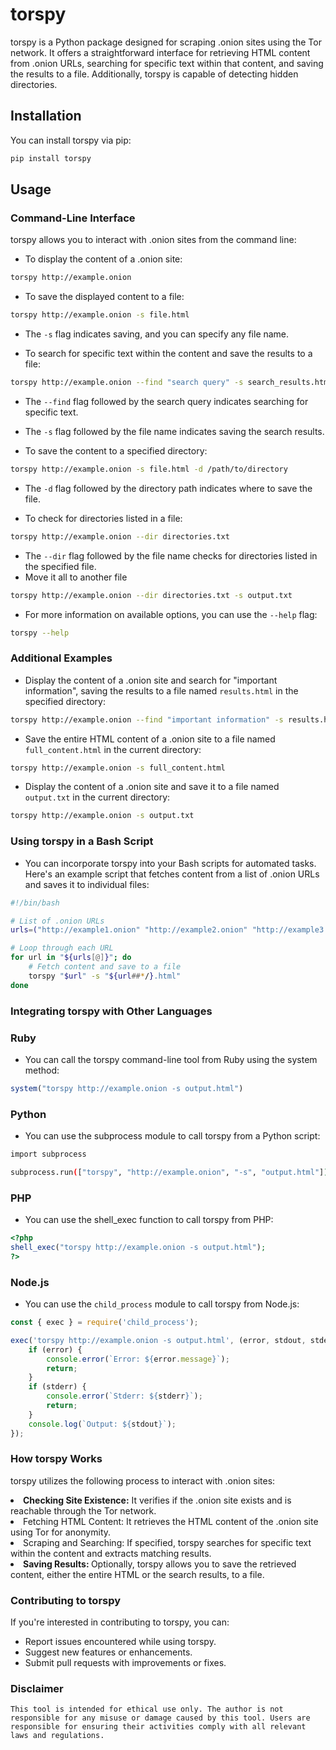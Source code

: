 # torspy

torspy is a Python package designed for scraping .onion sites using the Tor network. It offers a straightforward interface for retrieving HTML content from .onion URLs, searching for specific text within that content, and saving the results to a file. Additionally, torspy is capable of detecting hidden directories.

## Installation

You can install torspy via pip:

```sh
pip install torspy
```
## Usage
### Command-Line Interface
torspy allows you to interact with .onion sites from the command line:

- To display the content of a .onion site:
```sh
torspy http://example.onion
```
- To save the displayed content to a file:
```sh
torspy http://example.onion -s file.html
```
- The `-s` flag indicates saving, and you can specify any file name.

- To search for specific text within the content and save the results to a file:
```sh
torspy http://example.onion --find "search query" -s search_results.html
```
- The `--find` flag followed by the search query indicates searching for specific text.

- The `-s` flag followed by the file name indicates saving the search results.

- To save the content to a specified directory:
```sh
torspy http://example.onion -s file.html -d /path/to/directory
```
- The `-d` flag followed by the directory path indicates where to save the file.

- To check for directories listed in a file:
```sh
torspy http://example.onion --dir directories.txt
```
- The `--dir` flag followed by the file name checks for directories listed in the specified file.
- Move it all to another file
```sh
torspy http://example.onion --dir directories.txt -s output.txt
```
- For more information on available options, you can use the `--help` flag:
```sh
torspy --help
```
### Additional Examples
- Display the content of a .onion site and search for "important information", saving the results to a file named `results.html` in the specified directory:
```sh
torspy http://example.onion --find "important information" -s results.html -d /path/to/directory
```
- Save the entire HTML content of a .onion site to a file named `full_content.html` in the current directory:
```sh
torspy http://example.onion -s full_content.html
```
- Display the content of a .onion site and save it to a file named `output.txt` in the current directory:
```sh
torspy http://example.onion -s output.txt
```
### Using torspy in a Bash Script
- You can incorporate torspy into your Bash scripts for automated tasks. Here's an example script that fetches content from a list of .onion URLs and saves it to individual files:
```sh
#!/bin/bash

# List of .onion URLs
urls=("http://example1.onion" "http://example2.onion" "http://example3.onion")

# Loop through each URL
for url in "${urls[@]}"; do
    # Fetch content and save to a file
    torspy "$url" -s "${url##*/}.html"
done
```
### Integrating torspy with Other Languages
### Ruby
- You can call the torspy command-line tool from Ruby using the system method:
```ruby
system("torspy http://example.onion -s output.html")
```
### Python
- You can use the subprocess module to call torspy from a Python script:
```sh
import subprocess

subprocess.run(["torspy", "http://example.onion", "-s", "output.html"])
```
### PHP
- You can use the shell_exec function to call torspy from PHP:
```php
<?php
shell_exec("torspy http://example.onion -s output.html");
?>
```
### Node.js
- You can use the `child_process` module to call torspy from Node.js:
```js
const { exec } = require('child_process');

exec('torspy http://example.onion -s output.html', (error, stdout, stderr) => {
    if (error) {
        console.error(`Error: ${error.message}`);
        return;
    }
    if (stderr) {
        console.error(`Stderr: ${stderr}`);
        return;
    }
    console.log(`Output: ${stdout}`);
});
```
### How torspy Works
torspy utilizes the following process to interact with .onion sites:

<li><b>Checking Site Existence:</b> It verifies if the .onion site exists and is reachable through the Tor network.</li>

<li><b></b>Fetching HTML Content: </b>It retrieves the HTML content of the .onion site using Tor for anonymity.</li>

<li><b></b>Scraping and Searching:</b> If specified, torspy searches for specific text within the content and extracts matching results.</li>

<li><b>Saving Results: </b>Optionally, torspy allows you to save the retrieved content, either the entire HTML or the search results, to a file.</li>

### Contributing to torspy
If you're interested in contributing to torspy, you can:

- Report issues encountered while using torspy.
- Suggest new features or enhancements.
- Submit pull requests with improvements or fixes.

### Disclaimer
```
This tool is intended for ethical use only. The author is not responsible for any misuse or damage caused by this tool. Users are responsible for ensuring their activities comply with all relevant laws and regulations.
```
